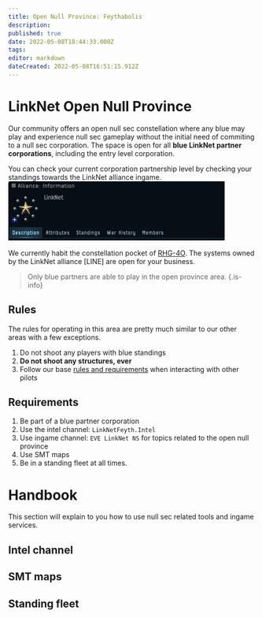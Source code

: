 ```yaml
---
title: Open Null Province: Feythabolis
description: 
published: true
date: 2022-05-08T18:44:33.000Z
tags: 
editor: markdown
dateCreated: 2022-05-08T16:51:15.912Z
---
```


# LinkNet Open Null Province
Our community offers an open null sec constellation where any blue may play and experience null sec gameplay without the initial need of commiting to a null sec corporation. The space is open for all **blue LinkNet partner corporations**, including the entry level corporation.

You can check your current corporation partnership level by checking your standings towards the LinkNet alliance ingame.
![linknet_standings.png](/linknet_standings.png)

We currently habit the constellation pocket of [RHG-4O](https://evemaps.dotlan.net/map/Feythabolis/RHG-4O#sec). The systems owned by the LinkNet alliance [LINE] are open for your business.

> Only blue partners are able to play in the open province area.
{.is-info}

## Rules
The rules for operating in this area are pretty much similar to our other areas with a few exceptions.

1. Do not shoot any players with blue standings
1. **Do not shoot any structures, ever**
1. Follow our base [rules and requirements](https://wiki.eve-linknet.com/en/community/rules-and-requirements) when interacting with other pilots

## Requirements
1. Be part of a blue partner corporation
1. Use the intel channel: `LinkNetFeyth.Intel`
1. Use ingame channel:  `EVE LinkNet NS` for topics related to the open null province
1. Use SMT maps
1. Be in a standing fleet at all times. 

# Handbook
This section will explain to you how to use null sec related tools and ingame services.

## Intel channel

## SMT maps

## Standing fleet











